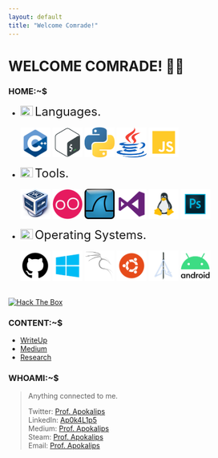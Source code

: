 ```yaml
---
layout: default
title: "Welcome Comrade!"
--- 
```

<!--this layout&title shit compulsory for the typed animation-->
# WELCOME COMRADE! 🐱‍💻

### HOME:~$

<!--Put Content Here.-->

* <img src="https://img.icons8.com/color/26/000000/source-code.png" width=25 height=20/> <font size="5">Languages.</font> <br><br>
<img src="https://raw.githubusercontent.com/Ap0k4L1p5/Ap0k4L1p5.github.io/master/_content/_icons/c%2B%2B.png" width=60 height=60/>  <img src="https://raw.githubusercontent.com/Ap0k4L1p5/Ap0k4L1p5.github.io/master/_content/_icons/bash.png" width=60 height=60/>  <img src="https://raw.githubusercontent.com/Ap0k4L1p5/Ap0k4L1p5.github.io/master/_content/_icons/py.png" width=60 height=60/>  <img src="https://raw.githubusercontent.com/Ap0k4L1p5/Ap0k4L1p5.github.io/master/_content/_icons/java.png" width=60 height=60/>  <img src="https://raw.githubusercontent.com/Ap0k4L1p5/Ap0k4L1p5.github.io/master/_content/_icons/js.png" width=60 height=60/> <br>

* <img src="https://img.icons8.com/color/26/000000/source-code.png" width=25 height=20/> <font size="5">Tools.</font> <br><br>
<img src="https://raw.githubusercontent.com/Ap0k4L1p5/Ap0k4L1p5.github.io/master/_content/_icons/vb.png" width=60 height=60/> <img src="https://raw.githubusercontent.com/Ap0k4L1p5/Ap0k4L1p5.github.io/master/_content/_icons/Genymotion.png" width=60 height=60/>  <img src="https://raw.githubusercontent.com/Ap0k4L1p5/Ap0k4L1p5.github.io/master/_content/_icons/ws.png" width=60 height=60/>  <img src="https://raw.githubusercontent.com/Ap0k4L1p5/Ap0k4L1p5.github.io/master/_content/_icons/vs.png" width=60 height=60/>  <img src="https://raw.githubusercontent.com/Ap0k4L1p5/Ap0k4L1p5.github.io/master/_content/_icons/l.png" width=60 height=60/>  <img src="https://raw.githubusercontent.com/Ap0k4L1p5/Ap0k4L1p5.github.io/master/_content/_icons/psd.png" width=60 height=60/> <br>

* <img src="https://img.icons8.com/color/26/000000/source-code.png" width=25 height=20/> <font size="5">Operating Systems.</font> <br><br>
<img src="https://raw.githubusercontent.com/Ap0k4L1p5/Ap0k4L1p5.github.io/master/_content/_icons/git.png" width=60 height=60/>  <img src="https://raw.githubusercontent.com/Ap0k4L1p5/Ap0k4L1p5.github.io/master/_content/_icons/w.png" width=60 height=60/>  <img src="https://raw.githubusercontent.com/Ap0k4L1p5/Ap0k4L1p5.github.io/master/_content/_icons/k.png" width=60 height=60/>  <img src="https://raw.githubusercontent.com/Ap0k4L1p5/Ap0k4L1p5.github.io/master/_content/_icons/u.png" width=60 height=60/> <img src="https://raw.githubusercontent.com/Ap0k4L1p5/Ap0k4L1p5.github.io/master/_content/_icons/ba-logo.png" width=60 height=60/>  <img src="https://raw.githubusercontent.com/Ap0k4L1p5/Ap0k4L1p5.github.io/master/_content/_icons/android.png" width=60 height=60/> <br><br>
<!--[HackTheBox](https://app.hackthebox.eu/profile/105032)<br>-->
[<img src="http://www.hackthebox.eu/badge/image/105032" alt="Hack The Box">](https://app.hackthebox.eu/profile/105032)

### CONTENT:~$

* [WriteUp](Ap0k4L1p5.github.io/_content/_pages/_writeup/writeup)
* [Medium](/)
* [Research](/)
<!--sini utk content2 ni just letak link klu post dr tempat lain, klu nk upload sini just append link-->

### WHOAMI:~$
> Anything connected to me.
>
> Twitter: [Prof. Apokalips](https://twitter.com/ap0k4l1p5)<br>
> LinkedIn: [Ap0k4L1p5](/me.md)<br>
> Medium: [Prof. Apokalips](https://medium.com/@apokalips)<br>
> Steam: [Prof. Apokalips](https://steamcommunity.com/id/profapokalips/)<br>
> Email: [Prof. Apokalips](mailto:prof.apokalips@protonmail.com)<br>
